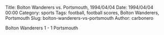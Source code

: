 Title: Bolton Wanderers vs. Portsmouth, 1994/04/04
Date: 1994/04/04 00:00
Category: sports
Tags: football, football scores, Bolton Wanderers, Portsmouth
Slug: bolton-wanderers-vs-portsmouth
Author: carbonero


Bolton Wanderers 1 - 1 Portsmouth
